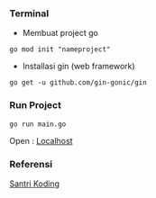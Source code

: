 <!--
 Copyright 2024 ariefsetyonugroho
 
 Licensed under the Apache License, Version 2.0 (the "License");
 you may not use this file except in compliance with the License.
 You may obtain a copy of the License at
 
     https://www.apache.org/licenses/LICENSE-2.0
 
 Unless required by applicable law or agreed to in writing, software
 distributed under the License is distributed on an "AS IS" BASIS,
 WITHOUT WARRANTIES OR CONDITIONS OF ANY KIND, either express or implied.
 See the License for the specific language governing permissions and
 limitations under the License.
-->
### Terminal
- Membuat project go
```
go mod init "nameproject"
```

- Installasi gin (web framework)
```
go get -u github.com/gin-gonic/gin
```

### Run Project
```
go run main.go
```
Open : [Localhost](http://localhost:3000)

### Referensi
[Santri Koding](https://santrikoding.com/tutorial-restful-api-golang-1-membuat-project-golang
)